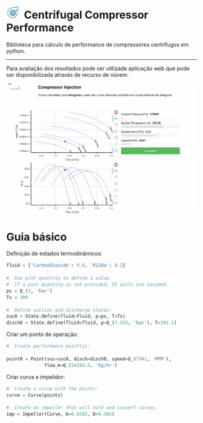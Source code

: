 # <img src="docs/ccp.PNG" alt="drawing" width="40"/> Centrifugal Compressor Performance

Biblioteca para cálculo de performance de compressores centrífugos em python.

---

Para avaliação dos resultados pode ser utilizada aplicação web que pode
ser disponibilizada através de recurso de núvem.

![Alt Text](docs/ccp.fig.gif)

# Guia básico

Definição de estados termodinâmicos:

```python
fluid = {'CarbonDioxide': 0.8, 'R134a': 0.2}

#  Use pint quantity to define a value.
#  If a pint quantity is not provided, SI units are assumed.
ps = Q_(3, 'bar')
Ts = 300

#  Define suction and discharge states:
suc0 = State.define(fluid=fluid, p=ps, T=Ts)
disch0 = State.define(fluid=fluid, p=Q_(7.255, 'bar'), T=391.1)
```

Criar um ponto de operação:

```python
#  Create performance point(s):

point0 = Point(suc=suc0, disch=disch0, speed=Q_(7941, 'RPM'),
              flow_m=Q_(34203.6, 'kg/hr')
```

Criar curva e impelidor:

```python
#  Create a curve with the points:
curve = Curve(points)

#  Create an impeller that will hold and convert curves.
imp = Impeller(Curve, b=0.0285, D=0.365)
```
